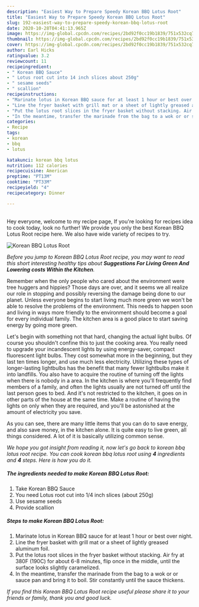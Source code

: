 ```yaml
---
description: "Easiest Way to Prepare Speedy Korean BBQ Lotus Root"
title: "Easiest Way to Prepare Speedy Korean BBQ Lotus Root"
slug: 192-easiest-way-to-prepare-speedy-korean-bbq-lotus-root
date: 2020-10-28T04:41:13.965Z
image: https://img-global.cpcdn.com/recipes/2bd92f0cc19b1839/751x532cq70/korean-bbq-lotus-root-recipe-main-photo.jpg
thumbnail: https://img-global.cpcdn.com/recipes/2bd92f0cc19b1839/751x532cq70/korean-bbq-lotus-root-recipe-main-photo.jpg
cover: https://img-global.cpcdn.com/recipes/2bd92f0cc19b1839/751x532cq70/korean-bbq-lotus-root-recipe-main-photo.jpg
author: Earl Hicks
ratingvalue: 3.2
reviewcount: 11
recipeingredient:
- " Korean BBQ Sauce"
- " Lotus root cut into 14 inch slices about 250g"
- " sesame seeds"
- " scallion"
recipeinstructions:
- "Marinate lotus in Korean BBQ sauce for at least 1 hour or best over night."
- "Line the fryer basket with grill mat or a sheet of lightly greased aluminum foil."
- "Put the lotus root slices in the fryer basket without stacking. Air fry at 380F (190C) for about 6-8 minutes, flip once in the middle, until the surface looks slightly caramelized."
- "In the meantime, transfer the marinade from the bag to a wok or or sauce pan and bring it to boil. Stir constantly until the sauce thickens."
categories:
- Recipe
tags:
- korean
- bbq
- lotus

katakunci: korean bbq lotus 
nutrition: 112 calories
recipecuisine: American
preptime: "PT13M"
cooktime: "PT33M"
recipeyield: "4"
recipecategory: Dinner

---
```

<br>
Hey everyone, welcome to my recipe page, If you're looking for recipes idea to cook today, look no further! We provide you only the best Korean BBQ Lotus Root recipe here. We also have wide variety of recipes to try.
<br>


![Korean BBQ Lotus Root](https://img-global.cpcdn.com/recipes/2bd92f0cc19b1839/751x532cq70/korean-bbq-lotus-root-recipe-main-photo.jpg)

<i>Before you jump to Korean BBQ Lotus Root recipe, you may want to read this short interesting healthy tips about 
<strong>Suggestions For Living Green And Lowering costs Within the Kitchen</strong>.</i>
</br>

Remember when the only people who cared about the environment were tree huggers and hippies? Those days are over, and it seems we all realize our role in stopping and possibly reversing the damage being done to our planet. Unless everyone begins to start living much more green we won't be able to resolve the problems of the environment. This needs to happen soon and living in ways more friendly to the environment should become a goal for every individual family. The kitchen area is a good place to start saving energy by going more green.

Let's begin with something not that hard, changing the actual light bulbs. Of course you shouldn't confine this to just the cooking area. You really need to upgrade your incandescent lights by using energy-saver, compact fluorescent light bulbs. They cost somewhat more in the beginning, but they last ten times longer, and use much less electricity. Utilizing these types of longer-lasting lightbulbs has the benefit that many fewer lightbulbs make it into landfills. You also have to acquire the routine of turning off the lights when there is nobody in a area. In the kitchen is where you'll frequently find members of a family, and often the lights usually are not turned off until the last person goes to bed. And it's not restricted to the kitchen, it goes on in other parts of the house at the same time. Make a routine of having the lights on only when they are required, and you'll be astonished at the amount of electricity you save.

As you can see, there are many little items that you can do to save energy, and also save money, in the kitchen alone. It is quite easy to live green, all things considered. A lot of it is basically utilizing common sense.


<i>We hope you got insight from reading it, now let's go back to korean bbq lotus root recipe. You can cook korean bbq lotus root using <strong>4</strong> ingredients and <strong>4</strong> steps. Here is how you do it.
</i>

##### The ingredients needed to make Korean BBQ Lotus Root:

1. Take  Korean BBQ Sauce
1. You need  Lotus root cut into 1/4 inch slices (about 250g)
1. Use  sesame seeds
1. Provide  scallion


##### Steps to make Korean BBQ Lotus Root:

1. Marinate lotus in Korean BBQ sauce for at least 1 hour or best over night.
1. Line the fryer basket with grill mat or a sheet of lightly greased aluminum foil.
1. Put the lotus root slices in the fryer basket without stacking. Air fry at 380F (190C) for about 6-8 minutes, flip once in the middle, until the surface looks slightly caramelized.
1. In the meantime, transfer the marinade from the bag to a wok or or sauce pan and bring it to boil. Stir constantly until the sauce thickens.


<i>If you find this Korean BBQ Lotus Root recipe useful please share it to your friends or family, thank you and good luck.</i>
